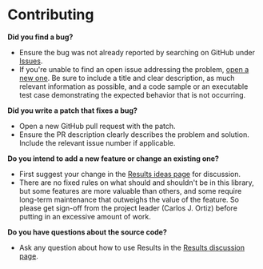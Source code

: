 # Contributing

**Did you find a bug?**

- Ensure the bug was not already reported by searching on GitHub
  under [Issues](https://github.com/Q-rtix/Results/issues).
- If you're unable to find an open issue addressing the
  problem, [open a new one](https://github.com/Q-rtix/Results/issues/new). Be sure to include a title and clear
  description, as much relevant information as possible, and a code sample or an executable test case demonstrating the
  expected behavior that is not occurring.

**Did you write a patch that fixes a bug?**

- Open a new GitHub pull request with the patch.
- Ensure the PR description clearly describes the problem and solution. Include the relevant issue number if applicable.

**Do you intend to add a new feature or change an existing one?**

- First suggest your change in the [Results ideas page](https://github.com/Q-rtix/Results/discussions/categories/ideas)
  for discussion.
- There are no fixed rules on what should and shouldn't be in this library, but some features are more valuable than
  others, and some require long-term maintenance that outweighs the value of the feature. So please get sign-off from
  the
  project leader (Carlos J. Ortiz) before putting in an excessive amount of work.

**Do you have questions about the source code?**

- Ask any question about how to use Results in
  the [Results discussion page](https://github.com/Q-rtix/Results/discussions/new?category=q-a).

